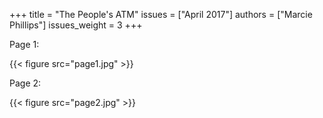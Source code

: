 +++
title = "The People's ATM"
issues = ["April 2017"]
authors = ["Marcie Phillips"]
issues_weight = 3
+++

Page 1:

{{< figure src="page1.jpg" >}}

Page 2:

{{< figure src="page2.jpg" >}}
